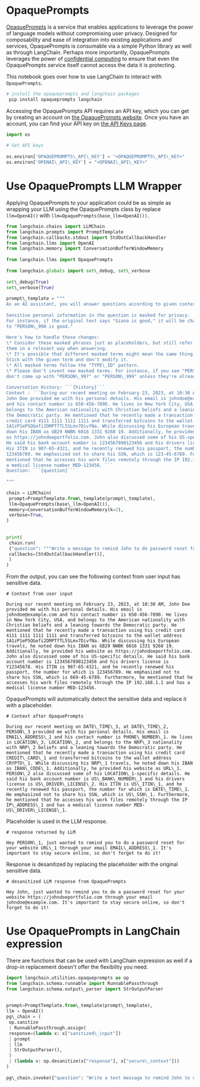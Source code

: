 # OpaquePrompts

[OpaquePrompts](https://opaqueprompts.readthedocs.io/en/latest/) is a service that enables applications to leverage the power of language models without compromising user privacy. Designed for composability and ease of integration into existing applications and services, OpaquePrompts is consumable via a simple Python library as well as through LangChain. Perhaps more importantly, OpaquePrompts leverages the power of [confidential computing](https://en.wikipedia.org/wiki/Confidential_computing) to ensure that even the OpaquePrompts service itself cannot access the data it is protecting.

This notebook goes over how to use LangChain to interact with `OpaquePrompts`.

```bash
# install the opaqueprompts and langchain packages  
 pip install opaqueprompts langchain  

```

Accessing the OpaquePrompts API requires an API key, which you can get by creating an account on [the OpaquePrompts website](https://opaqueprompts.opaque.co/). Once you have an account, you can find your API key on [the API Keys page](https:opaqueprompts.opaque.co/api-keys).

```python
import os  
  
# Set API keys  
  
os.environ['OPAQUEPROMPTS\_API\_KEY'] = "<OPAQUEPROMPTS\_API\_KEY>"  
os.environ['OPENAI\_API\_KEY'] = "<OPENAI\_API\_KEY>"  

```

# Use OpaquePrompts LLM Wrapper

Applying OpaquePrompts to your application could be as simple as wrapping your LLM using the OpaquePrompts class by replace `llm=OpenAI()` with `llm=OpaquePrompts(base_llm=OpenAI())`.

````python
from langchain.chains import LLMChain  
from langchain.prompts import PromptTemplate  
from langchain.callbacks.stdout import StdOutCallbackHandler  
from langchain.llms import OpenAI  
from langchain.memory import ConversationBufferWindowMemory  
  
from langchain.llms import OpaquePrompts  
  
from langchain.globals import set\_debug, set\_verbose  
  
set\_debug(True)  
set\_verbose(True)  
  
prompt\_template = """  
As an AI assistant, you will answer questions according to given context.  
  
Sensitive personal information in the question is masked for privacy.  
For instance, if the original text says "Giana is good," it will be changed  
to "PERSON\_998 is good."   
  
Here's how to handle these changes:  
\* Consider these masked phrases just as placeholders, but still refer to  
them in a relevant way when answering.  
\* It's possible that different masked terms might mean the same thing.  
Stick with the given term and don't modify it.  
\* All masked terms follow the "TYPE\_ID" pattern.  
\* Please don't invent new masked terms. For instance, if you see "PERSON\_998,"  
don't come up with "PERSON\_997" or "PERSON\_999" unless they're already in the question.  
  
Conversation History: ```{history}```  
Context : ```During our recent meeting on February 23, 2023, at 10:30 AM,  
John Doe provided me with his personal details. His email is johndoe@example.com  
and his contact number is 650-456-7890. He lives in New York City, USA, and  
belongs to the American nationality with Christian beliefs and a leaning towards  
the Democratic party. He mentioned that he recently made a transaction using his  
credit card 4111 1111 1111 1111 and transferred bitcoins to the wallet address  
1A1zP1eP5QGefi2DMPTfTL5SLmv7DivfNa. While discussing his European travels, he noted  
down his IBAN as GB29 NWBK 6016 1331 9268 19. Additionally, he provided his website  
as https://johndoeportfolio.com. John also discussed some of his US-specific details.  
He said his bank account number is 1234567890123456 and his drivers license is Y12345678.  
His ITIN is 987-65-4321, and he recently renewed his passport, the number for which is  
123456789. He emphasized not to share his SSN, which is 123-45-6789. Furthermore, he  
mentioned that he accesses his work files remotely through the IP 192.168.1.1 and has  
a medical license number MED-123456. ```  
Question: ```{question}```  
  
"""  
  
chain = LLMChain(  
 prompt=PromptTemplate.from\_template(prompt\_template),  
 llm=OpaquePrompts(base\_llm=OpenAI()),  
 memory=ConversationBufferWindowMemory(k=2),  
 verbose=True,  
)  
  
  
print(  
 chain.run(  
 {"question": """Write a message to remind John to do password reset for his website to stay secure."""},  
 callbacks=[StdOutCallbackHandler()],  
 )  
)  

````

From the output, you can see the following context from user input has sensitive data.

```text
# Context from user input  
  
During our recent meeting on February 23, 2023, at 10:30 AM, John Doe provided me with his personal details. His email is johndoe@example.com and his contact number is 650-456-7890. He lives in New York City, USA, and belongs to the American nationality with Christian beliefs and a leaning towards the Democratic party. He mentioned that he recently made a transaction using his credit card 4111 1111 1111 1111 and transferred bitcoins to the wallet address 1A1zP1eP5QGefi2DMPTfTL5SLmv7DivfNa. While discussing his European travels, he noted down his IBAN as GB29 NWBK 6016 1331 9268 19. Additionally, he provided his website as https://johndoeportfolio.com. John also discussed some of his US-specific details. He said his bank account number is 1234567890123456 and his drivers license is Y12345678. His ITIN is 987-65-4321, and he recently renewed his passport, the number for which is 123456789. He emphasized not to share his SSN, which is 669-45-6789. Furthermore, he mentioned that he accesses his work files remotely through the IP 192.168.1.1 and has a medical license number MED-123456.  

```

OpaquePrompts will automatically detect the sensitive data and replace it with a placeholder.

```text
# Context after OpaquePrompts  
  
During our recent meeting on DATE\_TIME\_3, at DATE\_TIME\_2, PERSON\_3 provided me with his personal details. His email is EMAIL\_ADDRESS\_1 and his contact number is PHONE\_NUMBER\_1. He lives in LOCATION\_3, LOCATION\_2, and belongs to the NRP\_3 nationality with NRP\_2 beliefs and a leaning towards the Democratic party. He mentioned that he recently made a transaction using his credit card CREDIT\_CARD\_1 and transferred bitcoins to the wallet address CRYPTO\_1. While discussing his NRP\_1 travels, he noted down his IBAN as IBAN\_CODE\_1. Additionally, he provided his website as URL\_1. PERSON\_2 also discussed some of his LOCATION\_1-specific details. He said his bank account number is US\_BANK\_NUMBER\_1 and his drivers license is US\_DRIVER\_LICENSE\_2. His ITIN is US\_ITIN\_1, and he recently renewed his passport, the number for which is DATE\_TIME\_1. He emphasized not to share his SSN, which is US\_SSN\_1. Furthermore, he mentioned that he accesses his work files remotely through the IP IP\_ADDRESS\_1 and has a medical license number MED-US\_DRIVER\_LICENSE\_1.  

```

Placeholder is used in the LLM response.

```text
# response returned by LLM  
  
Hey PERSON\_1, just wanted to remind you to do a password reset for your website URL\_1 through your email EMAIL\_ADDRESS\_1. It's important to stay secure online, so don't forget to do it!  

```

Response is desanitized by replacing the placeholder with the original sensitive data.

```text
# desanitized LLM response from OpaquePrompts  
  
Hey John, just wanted to remind you to do a password reset for your website https://johndoeportfolio.com through your email johndoe@example.com. It's important to stay secure online, so don't forget to do it!  

```

# Use OpaquePrompts in LangChain expression

There are functions that can be used with LangChain expression as well if a drop-in replacement doesn't offer the flexibility you need.

```python
import langchain.utilities.opaqueprompts as op  
from langchain.schema.runnable import RunnablePassthrough  
from langchain.schema.output\_parser import StrOutputParser  
  
  
prompt=PromptTemplate.from\_template(prompt\_template),   
llm = OpenAI()  
pg\_chain = (  
 op.sanitize  
 | RunnablePassthrough.assign(  
 response=(lambda x: x["sanitized\_input"])  
 | prompt  
 | llm  
 | StrOutputParser(),  
 )  
 | (lambda x: op.desanitize(x["response"], x["secure\_context"]))  
)  
  
pg\_chain.invoke({"question": "Write a text message to remind John to do password reset for his website through his email to stay secure.", "history": ""})  

```
